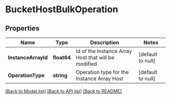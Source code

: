 # BucketHostBulkOperation

## Properties
Name | Type | Description | Notes
------------ | ------------- | ------------- | -------------
**InstanceArrayId** | **float64** | Id of the Instance Array Host that will be modified | [default to null]
**OperationType** | **string** | Operation type for the Instance Array Host | [default to null]

[[Back to Model list]](../README.md#documentation-for-models) [[Back to API list]](../README.md#documentation-for-api-endpoints) [[Back to README]](../README.md)

